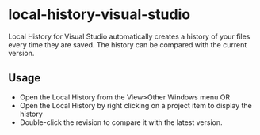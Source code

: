 local-history-visual-studio
===========================

Local History for Visual Studio automatically creates a history of your files every time they are saved. The history can be compared with the current version.

Usage
----------------------------------------------
- Open the Local History from the View>Other Windows menu OR
- Open the Local History by right clicking on a project item to display the history
- Double-click the revision to compare it with the latest version.
